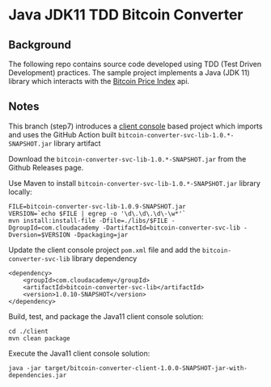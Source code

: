 # Java JDK11 TDD Bitcoin Converter

## Background
The following repo contains source code developed using TDD (Test Driven Development) practices. The sample project implements a Java (JDK 11) library which interacts with the [Bitcoin Price Index](https://www.coindesk.com/coindesk-api) api.

## Notes

This branch (step7) introduces a [client console](https://github.com/cloudacademy/java-tdd-bitcoinconverter/tree/step7/client) based project which imports and uses the GitHub Action built ```bitcoin-converter-svc-lib-1.0.*-SNAPSHOT.jar``` library artifact

Download the ```bitcoin-converter-svc-lib-1.0.*-SNAPSHOT.jar``` from the Github Releases page.

Use Maven to install ```bitcoin-converter-svc-lib-1.0.*-SNAPSHOT.jar``` library locally:

```
FILE=bitcoin-converter-svc-lib-1.0.9-SNAPSHOT.jar
VERSION=`echo $FILE | egrep -o '\d\.\d\.\d\-\w*'`
mvn install:install-file -Dfile=./libs/$FILE -DgroupId=com.cloudacademy -DartifactId=bitcoin-converter-svc-lib -Dversion=$VERSION -Dpackaging=jar
```

Update the client console project ```pom.xml``` file and add the ```bitcoin-converter-svc-lib``` library dependency

```
<dependency>
    <groupId>com.cloudacademy</groupId>
    <artifactId>bitcoin-converter-svc-lib</artifactId>
    <version>1.0.10-SNAPSHOT</version>
</dependency>
```

Build, test, and package the Java11 client console solution:

```
cd ./client
mvn clean package
```

Execute the Java11 client console solution:

```
java -jar target/bitcoin-converter-client-1.0.0-SNAPSHOT-jar-with-dependencies.jar
```
